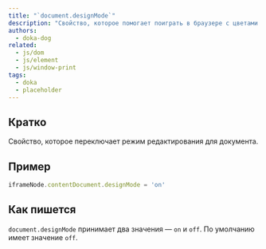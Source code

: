 ```yaml
---
title: "`document.designMode`"
description: "Свойство, которое помогает поиграть в браузере с цветами и даже больше."
authors:
  - doka-dog
related:
  - js/dom
  - js/element
  - js/window-print
tags:
  - doka
  - placeholder
---
```


## Кратко

Свойство, которое переключает режим редактирования для документа.

## Пример

```js
iframeNode.contentDocument.designMode = 'on'
```

## Как пишется

`document.designMode` принимает два значения — `on` и `off`. По умолчанию имеет значение `off`.

